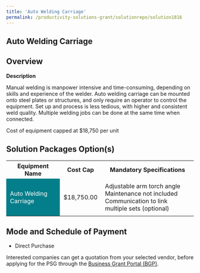 ```yaml
---
title: 'Auto Welding Carriage'
permalink: /productivity-solutions-grant/solutionrepo/solution1816
---
```


## Auto Welding Carriage

## Overview

**Description**

Manual welding is manpower intensive and time-consuming, depending on skills and experience of the welder. Auto welding carriage can be mounted onto steel plates or structures, and only require an operator to control the equipment. Set up and process is less tedious, with higher and consistent weld quality. Multiple welding jobs can be done at the same time when connected.

Cost of equipment capped at $18,750 per unit

## Solution Packages Option(s)

<table>
<tr>
<th><b>Equipment Name</b></th>
<th><b>Cost Cap</b></th>
<th><b>Mandatory Specifications</b></th>
</tr>
<tr>
<td style='padding: 10px; background-color: #037E8A; color: #FFFFFF;'>Auto Welding Carriage</td>
<td style='padding: 10px;'>$18,750.00</td>
<td style='padding: 10px;'>Adjustable arm torch angle<br>Maintenance not included<br>Communication to link multiple sets (optional)</td>
</tr>
</table>

## Mode and Schedule of Payment

 - Direct Purchase

Interested companies can get a quotation from your selected vendor, before applying for the PSG through the <a href='https://www.businessgrants.gov.sg/' target='_blank' rel='noopener'>Business Grant Portal (BGP)</a>.

<script src="/jquery/resize-tables.js"></script>
